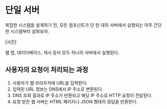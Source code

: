 # 단일 서버

복잡한 시스템을 설계하기 전, 모든 컴포넌트가 단 한 대의 서버에서 실행되는 아주 간단한 시스템부터 살펴보자.

[사진]

웹 앱, 데이터베이스, 캐시 등이 모두 하나의 서버에서 실행된다.

## 사용자의 요청이 처리되는 과정

1. 사용자가 웹 브라우저에 URL을 입력한다.
2. 입력된 URL 정보는 DNS에서 IP 주소로 변환된다.
3. DNS 조회 결과로 IP 주소가 반환되고 해당 IP 주소로 HTTP 요청이 전달된다.
4. 요청 받은 웹 서버는 HTML 페이지나 JSON 형태의 응답을 반환한다.

